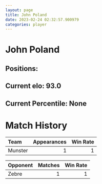 ```yaml
---  
layout: page  
title: John Poland  
date: 2023-02-24 02:32:57.900979  
categories: player  
---
```

# John Poland

## Positions: 

## Current elo: 93.0

## Current Percentile: None

# Match History


| Team    |   Appearances |   Win Rate |
|:--------|--------------:|-----------:|
| Munster |             1 |          1 |

| Opponent   |   Matches |   Win Rate |
|:-----------|----------:|-----------:|
| Zebre      |         1 |          1 |